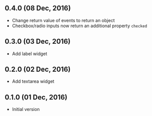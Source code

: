 ## 0.4.0 (08 Dec, 2016)

* Change return value of events to return an object
* Checkbox/radio inputs now return an additional property `checked`

## 0.3.0 (03 Dec, 2016)

* Add label widget

## 0.2.0 (02 Dec, 2016)

* Add textarea widget

## 0.1.0 (01 Dec, 2016)

* Initial version